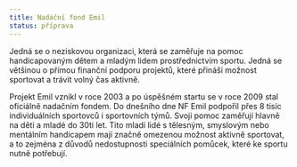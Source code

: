 ```yaml
---
title: Nadační fond Emil
status: příprava
---
```


Jedná se o neziskovou organizaci, která se zaměřuje na pomoc handicapovaným dětem a mladým lidem prostřednictvím sportu. Jedná se většinou o přímou finanční podporu projektů, které přináší možnost sportovat a trávit volný čas aktivně.

Projekt Emil vznikl v roce 2003 a po úspěšném startu se v roce 2009 stal oficiálně nadačním fondem. Do dnešního dne NF Emil podpořil přes 8 tisíc individuálních sportovců i sportovních týmů. Svoji pomoc zaměřují hlavně na děti a mladé do 30ti let. Tito mladí lidé s tělesným, smyslovým nebo mentálním handicapem mají značně omezenou možnost aktivně sportovat, a to zejména z důvodů nedostupnosti speciálních pomůcek, které ke sportu nutně potřebují.
